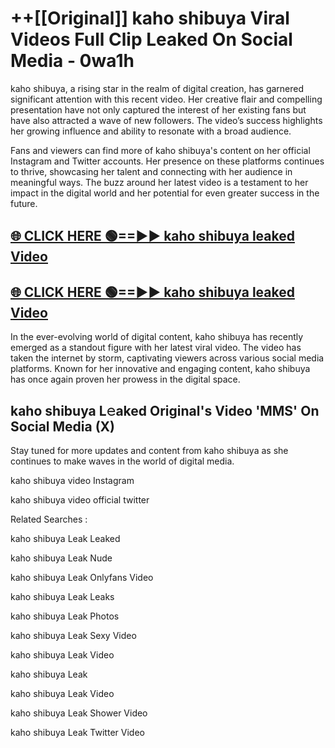 # ++[[Original]] kaho shibuya Viral Videos Full Clip Leaked On Social Media - 0wa1h<br>

kaho shibuya, a rising star in the realm of digital creation, has garnered significant attention with this recent video. Her creative flair and compelling presentation have not only captured the interest of her existing fans but have also attracted a wave of new followers. The video’s success highlights her growing influence and ability to resonate with a broad audience.

Fans and viewers can find more of kaho shibuya's content on her official Instagram and Twitter accounts. Her presence on these platforms continues to thrive, showcasing her talent and connecting with her audience in meaningful ways. The buzz around her latest video is a testament to her impact in the digital world and her potential for even greater success in the future.


## [🌐 CLICK HERE 🟢==►► kaho shibuya leaked Video ](https://onlyclips.site?title=kaho_shibuya&ref=git)

## [🌐 CLICK HERE 🟢==►► kaho shibuya leaked Video ](https://onlyclips.site?title=kaho_shibuya&ref=git)


In the ever-evolving world of digital content, kaho shibuya has recently emerged as a standout figure with her latest viral video. The video has taken the internet by storm, captivating viewers across various social media platforms. Known for her innovative and engaging content, kaho shibuya has once again proven her prowess in the digital space.



## kaho shibuya L𝚎aked Original's Video 'MMS' On Social Media (X)


Stay tuned for more updates and content from kaho shibuya as she continues to make waves in the world of digital media.

kaho shibuya video Instagram

kaho shibuya video official twitter


Related Searches :

kaho shibuya Leak Leaked

kaho shibuya Leak Nude

kaho shibuya Leak Onlyfans Video

kaho shibuya Leak Leaks

kaho shibuya Leak Photos

kaho shibuya Leak Sexy Video

kaho shibuya Leak Video

kaho shibuya Leak

kaho shibuya Leak Video

kaho shibuya Leak Shower Video

kaho shibuya Leak Twitter Video

